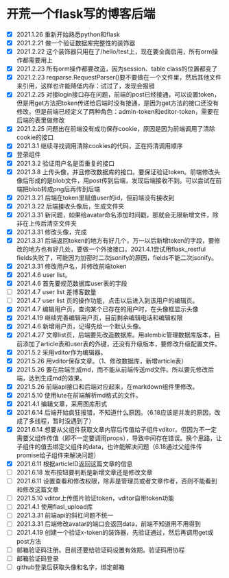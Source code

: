 # 开荒一个flask写的博客后端
- [x] 2021.1.26 重新开始熟悉python和flask
- [x] 2021.2.21 做一个验证数据库完整性的装饰器
- [x] 2021.2.22 这个装饰器只用在了/hello/test上，现在要全面启用，所有orm操作都需要用上
- [x] 2021.2.23 所有orm操作都要改造，因为session、table class的位置都变了
- [x] 2021.2.23 reqparse.RequestParser()要不要做在一个文件里，然后其他文件来引用，这样也许能降低内存：试过了，发现会报错
- [x] 2021.2.25 对接login接口存在问题，前端的post已经接通，可以设置token，但是用get方法把token传递给后端时没有接通，是因为get方法的接口还没有修改。但是前端已经定义了两种角色：admin-token和editor-token，需要在后端的表里做修改
- [x] 2021.2.25 问题出在前端没有成功保存cookie，原因是因为前端调用了清除cookie的接口
- [x] 2021.3.1 继续寻找调用清除cookies的代码，正在捋清调用顺序
- [x] 登录组件
- [x] 2021.3.2 验证用户名是否重复的接口
- [x] 2021.3.8 上传头像，并且修改数据库的接口。要保证验证token。前端修改头像后形成的是blob文件，用post传到后端，发现后端接收不到。可以尝试在前端把blob转成png后再传到后端
- [x] 2021.3.21 后端在token里赋值user的id，但前端没有接收到
- [x] 2021.3.22 后端接收头像后，生成文件夹
- [x] 2021.3.31 新问题，如果给avatar命名添加时间戳，那就会无限新增文件，除非在上传后清空文件夹
- [x] 2021.3.31 修改头像，完成
- [x] 2021.3.31 后端返回token的地方有好几个，万一以后新增token的字段，要修改的地方也有好几处，要做一个外接接口。2021.4.1尝试用flask_restful fields失败了，可能因为加密时二次jsonify的原因，fields不能二次jsonify。
- [x] 2021.3.31 修改用户名，并修改前端token
- [x] 2021.4.6 user list。
- [x] 2021.4.6 首先要规范数据库user表的字段
- [ ] 2021.4.7 user list 差博客数量
- [ ] 2021.4.7 user list 页的操作功能，点击以后进入到该用户的编辑页。
- [x] 2021.4.7 编辑用户页，查询某个已存在的用户时，在头像框显示头像
- [x] 2021.4.19 继续完善编辑用户页，目前剩余编辑电话和编辑权限
- [x] 2021.4.6 新增用户页，记得先给一个默认头像。
- [x] 2021.4.27 文章list页，后端要先改造数据库。用alembic管理数据库版本，目前添加了article表和user表的外键，还没有升级版本，要修改升级配置文件。
- [x] 2021.5.2 采用vditor作为编辑器。
- [x] 2021.5.26 用vditor保存文章。（1、修改数据库，新增article表）
- [x] 2021.5.26 要在后端生成md，而不能从前端传送md文件。所以要先修改后端，达到生成md的效果。
- [x] 2021.5.26 前端api接口和后端对应起来，在markdown组件里修改。
- [x] 2021.5.10 使用lute在前端解析md格式的文件。
- [x] 2021.4.1 编辑文章，采用图库形式
- [x] 2021.6.14 后端开始疯狂报错，不知道什么原因。（6.18应该是并发的原因，改成了多线程，暂时没遇到了）
- [x] 2021.6.14 想要从父组件获取文章内容后传值给子组件vditor，但因为不一定需要父组件传值（即不一定要调用props），导致中间存在错误。换个思路，让子组件的值去绑定父组件的data，也许能解决问题（6.18通过父组件传promise给子组件来解决问题）
- [x] 2021.6.11 根据articleID返回这篇文章的信息
- [ ] 2021.6.18 发布按钮要判断是新增文章还是修改文章
- [ ] 2021.6.11 设置查看和修改权限，除非是管理员或者文章作者，否则不能看到和修改这篇文章
- [ ] 2021.5.10 vditor上传图片验证token，vditor自带token功能
- [ ] 2021.4.1 使用flasl_upload库
- [ ] 2021.3.31 前端api的斜杠问题不统一
- [ ] 2021.3.31 后端修改avatar的端口会返回data，前端不知道用不用得到
- [ ] 2021.4.19 创建一个验证x-token的装饰器，先验证通过，然后再调用get或post方法
- [ ] 邮箱验证码注册。目前还要给验证码设置有效期。验证码用协程
- [ ] 邮箱验证码登录
- [ ] github登录后获取头像和名字，绑定邮箱